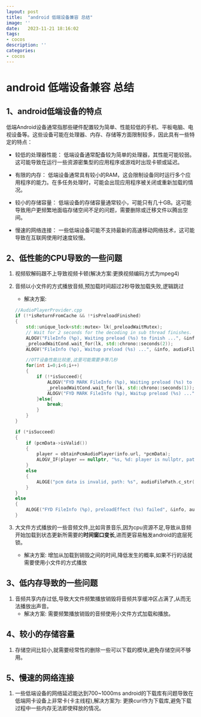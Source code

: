 ```yaml
---
layout: post
title:  "android 低端设备兼容 总结"
image: ''
date:   2023-11-21 18:16:02
tags:
- cocos
description: ''
categories: 
- cocos
---
```

# android 低端设备兼容 总结
## 1、android低端设备的特点
低端Android设备通常指那些硬件配置较为简单、性能较低的手机、平板电脑、电视设备等。这些设备可能在处理器、内存、存储等方面限制较多，因此具有一些特定的特点：
* 较低的处理器性能： 低端设备通常配备较为简单的处理器，其性能可能较弱。这可能导致在运行一些资源密集型的应用程序或游戏时出现卡顿或延迟。

* 有限的内存： 低端设备通常具有较小的RAM，这会限制设备同时运行多个应用程序的能力。在多任务处理时，可能会出现应用程序被关闭或重新加载的情况。

* 较小的存储容量： 低端设备的存储容量通常较小，可能只有几十GB。这可能导致用户更频繁地面临存储空间不足的问题，需要删除或迁移文件以腾出空间。

* 慢速的网络连接： 一些低端设备可能不支持最新的高速移动网络技术，这可能导致在互联网使用时速度较慢。


## 2、低性能的CPU导致的一些问题
1. 视频软解码跟不上导致视频卡顿(解决方案:更换视频编码方式为mpeg4)
2. 音频以小文件的方式播放音频,预加载时间超过2秒导致加载失败,逻辑跳过
    * 解决方案:
    ```c++
    //AudioPlayerProvider.cpp
    if (!*isReturnFromCache && !*isPreloadFinished)
    {
        std::unique_lock<std::mutex> lk(_preloadWaitMutex);
        // Wait for 2 seconds for the decoding in sub thread finishes.
        ALOGV("FileInfo (%p), Waiting preload (%s) to finish ...", &info, audioFilePath.c_str());
        _preloadWaitCond.wait_for(lk, std::chrono::seconds(2));
        ALOGV("FileInfo (%p), Waitup preload (%s) ...", &info, audioFilePath.c_str());

        //OTT设备性能比较差,这里可能需要多等几秒
        for(int i=0;i<6;i++)
        {
            if (!*isSucceed){
                ALOGV("FYD MARK FileInfo (%p), Waiting preload (%s) to finish ...", &info, audioFilePath.c_str());
                _preloadWaitCond.wait_for(lk, std::chrono::seconds(1));
                ALOGV("FYD MARK FileInfo (%p), Waitup preload (%s) ...", &info, audioFilePath.c_str());
            }else{
                break;
            }
        }
    }

    if (*isSucceed)
    {
        if (pcmData->isValid())
        {
            player = obtainPcmAudioPlayer(info.url, *pcmData);
            ALOGV_IF(player == nullptr, "%s, %d: player is nullptr, path: %s", __FUNCTION__, __LINE__, audioFilePath.c_str());
        }
        else
        {
            ALOGE("pcm data is invalid, path: %s", audioFilePath.c_str());
        }
    }
    else
    {
        ALOGE("FYD FileInfo (%p), preloadEffect (%s) failed", &info, audioFilePath.c_str());
    }

    ```

3. 大文件方式播放的一些音频文件,比如背景音乐,因为cpu资源不足,导致从音频开始加载到状态更新所需要的**时间窗口变长**,进而更容易触发android的底层死锁。 
    * 解决方案:
        增加从加载到销毁之间的时间,降低发生的概率,如果不行的话就需要使用小文件的方式播放
## 3、低内存导致的一些问题
1. 音频共享内存过低,导致大文件频繁播放销毁将音频共享缓冲区占满了,从而无法播放出声音。
    * 解决方案:
    需要频繁播放销毁的音频使用小文件方式加载和播放。

## 4、较小的存储容量
1. 存储空间比较小,就需要经常性的删除一些可以下载的模块,避免存储空间不够用。

## 5、慢速的网络连接
1. 一些低端设备的网络延迟能达到700~1000ms
    android的下载库有问题导致在低端网卡设备上非常卡(卡主线程),解决方案为: 更换curl作为下载库,避免下载过程中一些内存无法即使释放的情况。